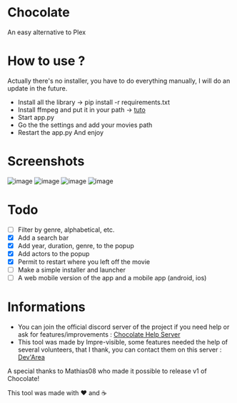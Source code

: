 # Chocolate
An easy alternative to Plex


# How to use ?
Actually there's no installer, you have to do everything manually, I will do an update in the future.
- Install all the library -> pip install -r requirements.txt
- Install ffmpeg and put it in your path -> [tuto](https://www.thewindowsclub.com/how-to-install-ffmpeg-on-windows-10)
- Start app.py
- Go the the settings and add your movies path
- Restart the app.py
And enjoy

# Screenshots

![image](https://user-images.githubusercontent.com/69050895/178296465-5a7276d8-fe80-4f20-9e35-58f562e523a9.png)
![image](https://user-images.githubusercontent.com/69050895/178296508-4bea9794-0ccd-4cc9-acf9-d64d162e2874.png)
![image](https://user-images.githubusercontent.com/69050895/178296575-c504759a-fc66-4ee8-b1a6-0247f8ad28c8.png)
![image](https://user-images.githubusercontent.com/69050895/178296606-afa5926f-6162-4291-8ae7-471403b5f5db.png)

# Todo

- [ ] Filter by genre, alphabetical, etc.
- [X] Add a search bar
- [X] Add year, duration, genre, to the popup
- [X] Add actors to the popup
- [X] Permit to restart where you left off the movie
- [ ] Make a simple installer and launcher
- [ ] A web mobile version of the app and a mobile app (android, ios)

# Informations

* You can join the official discord server of the project if you need help or ask for features/improvements : [Chocolate Help Server](https://discord.gg/aWkjDhNFUh)
* This tool was made by Impre-visible, some features needed the help of several volunteers, that I thank, you can contact them on this server : [Dev'Area](https://discord.gg/hTmbFePH)

A special thanks to Mathias08 who made it possible to release v1 of Chocolate!

This tool was made with ❤ and ☕
